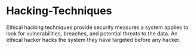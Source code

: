 # Hacking-Techniques
Ethical hacking techniques provide security measures a system applies to look for vulnerabilities, breaches, and potential threats to the data. An ethical hacker hacks the system they have targeted before any hacker.
